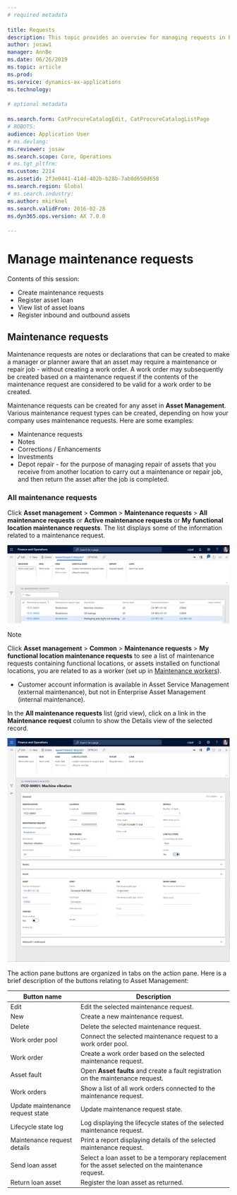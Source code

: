 ```yaml
---
# required metadata

title: Requests
description: This topic provides an overview for managing requests in Enterprise Asset Management
author: josaw1
manager: AnnBe
ms.date: 06/26/2019
ms.topic: article
ms.prod: 
ms.service: dynamics-ax-applications
ms.technology: 

# optional metadata

ms.search.form: CatProcureCatalogEdit, CatProcureCatalogListPage
# ROBOTS: 
audience: Application User
# ms.devlang: 
ms.reviewer: josaw
ms.search.scope: Core, Operations
# ms.tgt_pltfrm: 
ms.custom: 2214
ms.assetid: 2f3e0441-414d-402b-b28b-7ab0d650d658
ms.search.region: Global
# ms.search.industry: 
ms.author: mkirknel
ms.search.validFrom: 2016-02-28
ms.dyn365.ops.version: AX 7.0.0

---
```


# Manage maintenance requests

Contents of this session:

- Create maintenance requests  
- Register asset loan  
- View list of asset loans  
- Register inbound and outbound assets  


## Maintenance requests

Maintenance requests are notes or declarations that can be created to make a manager or planner aware that an asset may require a maintenance or repair job - without creating a work order. A work order may subsequently be created based on a maintenance request if the contents of the maintenance request are considered to be valid for a work order to be created.

Maintenance requests can be created for any asset in **Asset Management**. Various maintenance request types can be created, depending on how your company uses maintenance requests. Here are some examples:


- Maintenance requests  
- Notes  
- Corrections / Enhancements  
- Investments  
- Depot repair - for the purpose of managing repair of assets that you receive from another location to carry out a maintenance or repair job, and then return the asset after the job is completed.


### All maintenance requests

Click **Asset management** > **Common** > **Maintenance requests** > **All maintenance requests** or **Active maintenance requests** or **My functional location maintenance requests**. The list displays some of the information related to a maintenance request.

![Figure 1](media/01-manage-maintenance-requests.png)

>[!NOTE]
>Click **Asset management** > **Common** > **Maintenance requests** > **My functional location maintenance requests** to see a list of maintenance requests containing functional locations, or assets installed on functional locations, you are related to as a worker (set up in [Maintenance workers](../setup-for-objects/workers-and-worker-groups.md)).  
- Customer account information is available in Asset Service Management (external maintenance), but not in Enterprise Asset Management (internal maintenance).  

In the **All maintenance requests** list (grid view), click on a link in the **Maintenance request** column to show the Details view of the selected record.

![Figure 2](media/02-manage-maintenance-requests.png)

The action pane buttons are organized in tabs on the action pane. Here is a brief description of the buttons relating to Asset Management:

| Button name        | Description                                                                                |
|--------------------|--------------------------------------------------------------------------------------------|
| Edit               | Edit the selected maintenance request.                                                                 |
| New                | Create a new maintenance request.                                                                      |
| Delete             | Delete the selected maintenance request.                                                               |
| Work order pool    | Connect the selected maintenance request to a work order pool.                                         |
| Work order         | Create a work order based on the selected maintenance request.                                         |
| Asset fault        | Open **Asset faults** and create a fault registration on the maintenance request.                     |
| Work orders        | Show a list of all work orders connected to the maintenance request.                                   |
| Update maintenance request state      | Update maintenance request state.                                                                      |
| Lifecycle state log          | Log displaying the lifecycle states of the selected maintenance request.                                         |
| Maintenance request details    | Print a report displaying details of the selected maintenance request.                                 |
| Send loan asset    | Select a loan asset to be a temporary replacement for the asset selected on the maintenance request. |
| Return loan asset    | Register the loan asset as returned. |

